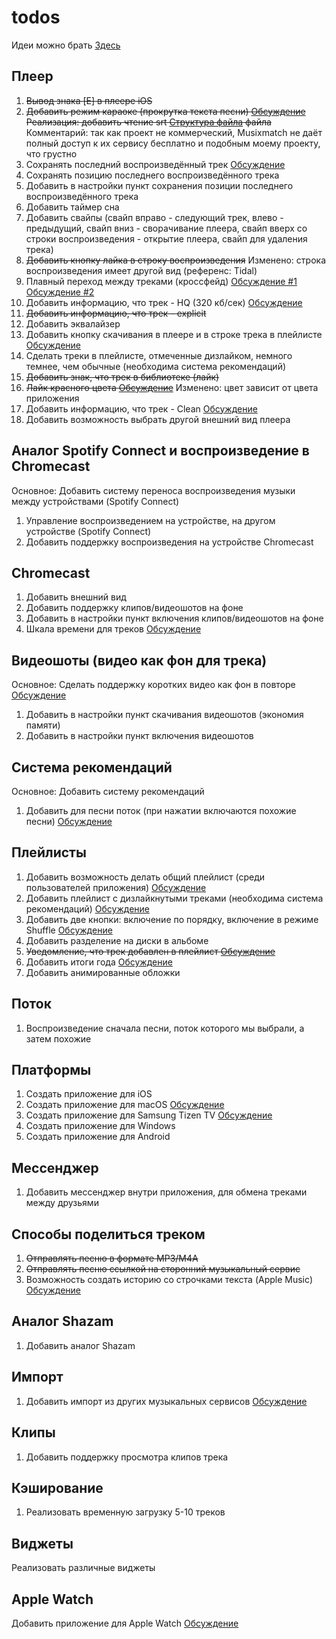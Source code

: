 # todos

Идеи можно брать [Здесь](https://yandexmusic.userecho.com)

## Плеер
1) ~~Вывод знака [E] в плеере iOS~~
2) ~~Добавить режим караоке (прокрутка текста песни) [Обсуждение](https://yandexmusic.userecho.com/ru/communities/45/topics/427-rezhim-karaoke-prokrutka-teksta-pesni)
Реализация: добавить чтение srt [Структура файла](http://fileext.ru/srt) файла~~ Комментарий: так как проект не коммерческий, Musixmatch не даёт полный доступ к их сервису бесплатно и подобным моему проекту, что грустно
3) Сохранять последний воспроизведённый трек [Обсуждение](https://yandexmusic.userecho.com/ru/communities/45/topics/6991-zapominat-poslednij-vklyuchennyij-trek-pri-zakryitii-prilozheniya)
4) Сохранять позицию последнего воспроизведённого трека
5) Добавить в настройки пункт сохранения позиции последнего воспроизведённого трека
6) Добавить таймер сна
7) Добавить свайпы (свайп вправо - следующий трек, влево - предыдущий, свайп вниз - сворачивание плеера, свайп вверх со строки воспроизведения - открытие плеера, свайп для удаления трека)
8) ~~Добавить кнопку лайка в строку воспроизведения~~ Изменено: строка воспроизведения имеет другой вид (референс: Tidal)
9) Плавный переход между треками (кроссфейд) [Обсуждение #1](https://yandexmusic.userecho.com/ru/communities/45/topics/212-plavnyij-perehod-mezhdu-trekami-krossfejd) [Обсуждение #2](https://yandexmusic.userecho.com/ru/communities/45/topics/273-besshovnyij-perehod-mezhdu-pesnyami-gapless)
10) Добавить информацию, что трек - HQ (320 кб/сек) [Обсуждение](https://yandexmusic.userecho.com/ru/communities/45/topics/6878-otobrazhat-tehnicheskuyu-informatsiyu-o-treke)
11) ~~Добавить информацию, что трек - explicit~~
12) Добавить эквалайзер
13) Добавить кнопку скачивания в плеере и в строке трека в плейлисте [Обсуждение](https://yandexmusic.userecho.com/ru/communities/45/topics/6550-dobavit-v-pleere-knopku-skachat)
14) Сделать треки в плейлисте, отмеченные дизлайком, немного темнее, чем обычные (необходима система рекомендаций)
15) ~~Добавить знак, что трек в библиотеке (лайк)~~
16) ~~Лайк красного цвета [Обсуждение](https://yandexmusic.userecho.com/ru/communities/45/topics/6553-sdelat-lajk-krasnyim-tsvetom)~~ Изменено: цвет зависит от цвета приложения
17) Добавить информацию, что трек - Clean [Обсуждение](https://yandexmusic.userecho.com/ru/communities/45/topics/4616-vozmozhnost-byistro-informirovat-vas-o-tom-chto-trek-ne-pomechen-kak-explicit)
18) Добавить возможность выбрать другой внешний вид плеера

## Аналог Spotify Connect и воспроизведение в Chromecast
Основное: Добавить систему переноса воспроизведения музыки между устройствами (Spotify Connect)

1) Управление воспроизведением на устройстве, на другом устройстве (Spotify Connect)
2) Добавить поддержку воспроизведения на устройстве Chromecast

## Chromecast
1) Добавить внешний вид
2) Добавить поддержку клипов/видеошотов на фоне
3) Добавить в настройки пункт включения клипов/видеошотов на фоне
4) Шкала времени для треков [Обсуждение](https://yandexmusic.userecho.com/ru/communities/45/topics/4920-shkala-vremeni-dlya-trekov-pri-otobrazhenii-na-tv)

## Видеошоты (видео как фон для трека)
Основное: Сделать поддержку коротких видео как фон в повторе [Обсуждение](https://yandexmusic.userecho.com/ru/communities/45/topics/2988-fonovoe-vosproizvedenie-video)

1) Добавить в настройки пункт скачивания видеошотов (экономия памяти)
2) Добавить в настройки пункт включения видеошотов

## Система рекомендаций
Основное: Добавить систему рекомендаций

1) Добавить для песни поток (при нажатии включаются похожие песни) [Обсуждение](https://yandexmusic.userecho.com/ru/communities/45/topics/95-radio-po-treku-dolzhno-nachinatsya-s-etogo-treka)

## Плейлисты
1) Добавить возможность делать общий плейлист (среди пользователей приложения) [Обсуждение](https://yandexmusic.userecho.com/ru/communities/45/topics/2524-plejlist-dlya-kompanii-poisk-obschih-pesen)
2) Добавить плейлист с дизлайкнутыми треками (необходима система рекомендаций) [Обсуждение](https://yandexmusic.userecho.com/ru/communities/45/topics/23-dostupnyij-dlya-polzovatelya-spisok-dizlajkov)
3) Добавить две кнопки: включение по порядку, включение в режиме Shuffle [Обсуждение](https://yandexmusic.userecho.com/ru/communities/45/topics/6784-vernite-v-plejlistyi-funktsiyu-igrat-v-peremeshku)
4) Добавить разделение на диски в альбоме
5) ~~Уведомление, что трек добавлен в плейлист [Обсуждение](https://yandexmusic.userecho.com/ru/communities/45/topics/6719-uvedomlenie-chto-trek-dobavlen-v-plejlist)~~
6) Добавить итоги года [Обсуждение](https://yandexmusic.userecho.com/ru/communities/45/topics/6761-itogi-za-god-proslushivaniya-kak-v-spotify-wrapped-stories)
7) Добавить анимированные обложки

## Поток
1) Воспроизведение сначала песни, поток которого мы выбрали, а затем похожие

## Платформы
1) Создать приложение для iOS
2) Создать приложение для macOS [Обсуждение](https://yandexmusic.userecho.com/ru/communities/45/topics/191-prilozhenie-dlya-macos)
3) Создать приложение для Samsung Tizen TV [Обсуждение](https://yandexmusic.userecho.com/ru/communities/45/topics/20-podderzhka-smart-tv-samsung-tizen-lg-webos)
4) Создать приложение для Windows
5) Создать приложение для Android

## Мессенджер
1) Добавить мессенджер внутри приложения, для обмена треками между друзьями

## Способы поделиться треком
1) ~~Отправлять песню в формате MP3/M4A~~
2) ~~Отправлять песню ссылкой на сторонний музыкальный сервис~~
3) Возможность создать историю со строчками текста (Apple Music) [Обсуждение](https://yandexmusic.userecho.com/ru/communities/4/topics/6490-vozmozhnost-delitsya-v-instagram-strochkami-iz-trekov)

## Аналог Shazam
1) Добавить аналог Shazam

## Импорт
1) Добавить импорт из других музыкальных сервисов [Обсуждение](https://yandexmusic.userecho.com/ru/communities/45/topics/615-importirovanie-iz-spotifyapple-musicyoutube-music)

## Клипы
1) Добавить поддержку просмотра клипов трека

## Кэширование
1) Реализовать временную загрузку 5-10 треков

## Виджеты
Реализовать различные виджеты

## Apple Watch
Добавить приложение для Apple Watch [Обсуждение](https://yandexmusic.userecho.com/ru/communities/4/topics/4714-otdelnoe-prilozhenie-dlya-apple-watch)